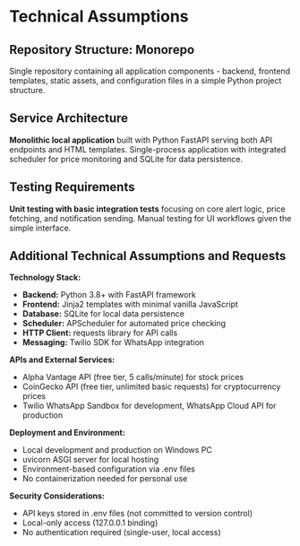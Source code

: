 # Technical Assumptions

## Repository Structure: Monorepo
Single repository containing all application components - backend, frontend templates, static assets, and configuration files in a simple Python project structure.

## Service Architecture
**Monolithic local application** built with Python FastAPI serving both API endpoints and HTML templates. Single-process application with integrated scheduler for price monitoring and SQLite for data persistence.

## Testing Requirements
**Unit testing with basic integration tests** focusing on core alert logic, price fetching, and notification sending. Manual testing for UI workflows given the simple interface.

## Additional Technical Assumptions and Requests

**Technology Stack:**
- **Backend:** Python 3.8+ with FastAPI framework
- **Frontend:** Jinja2 templates with minimal vanilla JavaScript
- **Database:** SQLite for local data persistence
- **Scheduler:** APScheduler for automated price checking
- **HTTP Client:** requests library for API calls
- **Messaging:** Twilio SDK for WhatsApp integration

**APIs and External Services:**
- Alpha Vantage API (free tier, 5 calls/minute) for stock prices
- CoinGecko API (free tier, unlimited basic requests) for cryptocurrency prices
- Twilio WhatsApp Sandbox for development, WhatsApp Cloud API for production

**Deployment and Environment:**
- Local development and production on Windows PC
- uvicorn ASGI server for local hosting
- Environment-based configuration via .env files
- No containerization needed for personal use

**Security Considerations:**
- API keys stored in .env files (not committed to version control)
- Local-only access (127.0.0.1 binding)
- No authentication required (single-user, local access)
